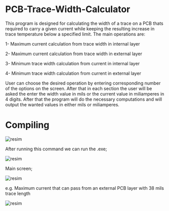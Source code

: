 # PCB-Trace-Width-Calculator
This program is designed for calculating the width of a trace on a PCB thats required to carry a given
current while keeping the resulting increase in trace temperature below a specified limit. The main
operations are:

1- Maximum current calculation from trace width in internal layer

2- Maximum current calculation from trace width in external layer

3- Minimum trace width calculation from current in internal layer

4- Minimum trace width calculation from current in external layer

User can choose the desired operation by entering corresponding number of the options on the
screen. After that in each section the user will be asked the enter the width value in mils or the
current value in miliamperes in 4 digits.
After that the program will do the necessary computations and will output the wanted values in
either mils or miliamperes.



# Compiling

![resim](https://user-images.githubusercontent.com/68744286/130994339-e5b01d25-23e5-49f9-9445-58bc99ac9af5.png)

After running this command we can run the .exe;

![resim](https://user-images.githubusercontent.com/68744286/130994474-4d6be764-60c5-4d00-a676-64883de7195b.png)

Main screen;

![resim](https://user-images.githubusercontent.com/68744286/130994505-5c578641-29d1-4b09-aefd-8b4493253483.png)

e.g. Maximum current that can pass from an external PCB layer with 38 mils trace length

![resim](https://user-images.githubusercontent.com/68744286/130995212-4adeeb43-d32c-4c9e-a36b-88d4ba984e5d.png)

